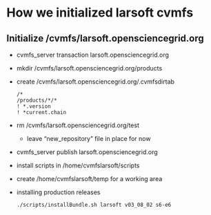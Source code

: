 How we initialized larsoft cvmfs
======================================================================

Initialize /cvmfs/larsoft.opensciencegrid.org
--------------------------------------------------------------------------------------------

-   cvmfs_server transaction larsoft.opensciencegrid.org
-   mkdir /cvmfs/larsoft.opensciencegrid.org/products
-   create /cvmfs/larsoft.opensciencegrid.org/.cvmfsdirtab

        /*
        /products/*/*
        ! *.version
        ! *current.chain

-   rm /cvmfs/larsoft.opensciencegrid.org/test
    -   leave “new_repository” file in place for now
-   cvmfs_server publish larsoft.opensciencegrid.org
-   install scripts in /home/cvmfslarsoft/scripts
-   create /home/cvmfslarsoft/temp for a working area
-   installing production releases

        ./scripts/installBundle.sh larsoft v03_08_02 s6-e6

